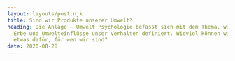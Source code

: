```yaml
---
layout: layouts/post.njk
title: Sind wir Produkte unserer Umwelt?
heading: Die Anlage – Umwelt Psychologie befasst sich mit dem Thema, wieviel das
  Erbe und Umwelteinflüsse unser Verhalten definiert. Wieviel können wir selbst
  etwas dafür, für wen wir sind?
date: 2020-08-28
---
```

